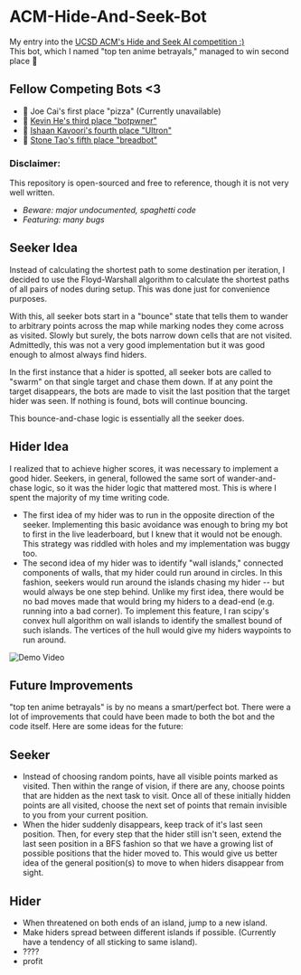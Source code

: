 # ACM-Hide-And-Seek-Bot
My entry into the [UCSD ACM's Hide and Seek AI competition :)](https://ai.acmucsd.com/tournaments/a0Zlpa/ranks)\
This bot, which I named "top ten anime betrayals," managed to win second place 🥈

## Fellow Competing Bots <3
* 🥇 Joe Cai's first place "pizza" (Currently unavailable)
* 🥉 [Kevin He's third place "botpwner"](https://github.com/kevin-he-01/hide-and-seek-bot)
* 🎉 [Ishaan Kavoori's fourth place "Ultron"](https://github.com/ishaanharry/ACM-AI-Competition-HideAndSeek)
* 🎉 [Stone Tao's fifth place "breadbot"](https://github.com/acmucsd/hide-and-seek-ai/tree/master/breadbot)



### Disclaimer:
This repository is open-sourced and free to reference, though it is not very well written.
* *Beware: major undocumented, spaghetti code*
* *Featuring: many bugs*

## Seeker Idea
Instead of calculating the shortest path to some destination per iteration, I decided to use the Floyd-Warshall algorithm to calculate the shortest paths of all pairs of nodes during setup. This was done just for convenience purposes.

With this, all seeker bots start in a "bounce" state that tells them to wander to arbitrary points across the map while marking nodes they come across as visited. Slowly but surely, the bots narrow down cells that are not visited. Admittedly, this was not a very good implementation but it was good enough to almost always find hiders.

In the first instance that a hider is spotted, all seeker bots are called to "swarm" on that single target and chase them down. If at any point the target disappears, the bots are made to visit the last position that the target hider was seen. If nothing is found, bots will continue bouncing.

This bounce-and-chase logic is essentially all the seeker does.

## Hider Idea
I realized that to achieve higher scores, it was necessary to implement a good hider. Seekers, in general, followed the same sort of wander-and-chase logic, so it was the hider logic that mattered most. This is where I spent the majority of my time writing code.

* The first idea of my hider was to run in the opposite direction of the seeker. Implementing this basic avoidance was enough to bring my bot to first in the live leaderboard, but I knew that it would not be enough. This strategy was riddled with holes and my implementation was buggy too.
* The second idea of my hider was to identify "wall islands," connected components of walls, that my hider could run around in circles. In this fashion, seekers would run around the islands chasing my hider -- but would always be one step behind. Unlike my first idea, there would be no bad moves made that would bring my hiders to a dead-end (e.g. running into a bad corner). To implement this feature, I ran scipy's convex hull algorithm on wall islands to identify the smallest bound of such islands. The vertices of the hull would give my hiders waypoints to run around.

![Demo Video](assets/gameplay.gif)

## Future Improvements
"top ten anime betrayals" is by no means a smart/perfect bot. There were a lot of improvements that could have been made to both the bot and the code itself. Here are some ideas for the future:

Seeker
-------
* Instead of choosing random points, have all visible points marked as visited. Then within the range of vision, if there are any, choose points that are hidden as the next task to visit. Once all of these initially hidden points are all visited, choose the next set of points that remain invisible to you from your current position.
* When the hider suddenly disappears, keep track of it's last seen position. Then, for every step that the hider still isn't seen, extend the last seen position in a BFS fashion so that we have a growing list of possible positions that the hider moved to. This would give us better idea of the general position(s) to move to when hiders disappear from sight.

Hider
-------
* When threatened on both ends of an island, jump to a new island.
* Make hiders spread between different islands if possible. (Currently have a tendency of all sticking to same island).
* ????
* profit




